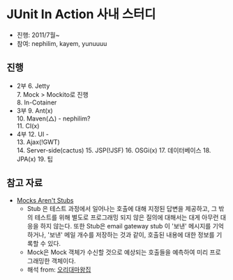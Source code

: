 JUnit In Action 사내 스터디
===========================
* 진행: 2011/7월~ 
* 참여: nephilim, kayem, yunuuuu

진행 
-----
- 2부
	6. Jetty										
	7. Mock > Mockito로 진행					
	8. In-Cotainer		
- 3부
	9. Ant(x)	
	10. Maven(△) - nephilim?							
	11. CI(x)	
- 4부
	12. UI - 									
	13. Ajax(!GWT) 							
	14. Server-side(cactus) 
	15. JSP(!JSF)
	16. OSGi(x)
	17. 데이터베이스 
	18. JPA(x)
	19. 팁
	
참고 자료
----------
* [Mocks Aren't Stubs](http://martinfowler.com/articles/mocksArentStubs.html#TheDifferenceBetweenMocksAndStubs)
	- Stub 은 테스트 과정에서 일어나는 호출에 대해 지정된 답변을 제공하고, 그 밖의 테스트를 위해 별도로 프로그래밍 되지 않은 질의에 대해서는 대게 아무런 대응을 하지 않는다. 또한 Stub은 email gateway stub 이 '보낸' 메시지를 기억하거나, '보낸' 메일 개수를 저장하는 것과 같이, 호출된 내용에 대한 정보를 기록할 수 있다.
	- Mock은 Mock 객체가 수신할 것으로 예상되는 호출들을 예측하여 미리 프로그래밍한 객체이다. 
	- 해석 from: [오리대마왕집](http://kingori.egloos.com/4169398)